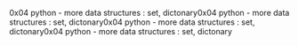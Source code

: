 0x04 python - more data structures : set, dictonary0x04 python - more data structures : set, dictonary0x04 python - more data structures : set, dictonary0x04 python - more data structures : set, dictonary
